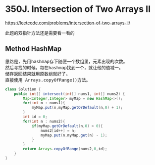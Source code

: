 # 350J. Intersection of Two Arrays II
https://leetcode.com/problems/intersection-of-two-arrays-ii/

此题的双指针方法还是需要看一看的
## Method HashMap
<pre>
思路是，先用hashmap存下随便一个数组里，元素出现的次数。
然后寻找的时候，每在hashmap找到一个，就让他的值减一。
储存返回结果就用原数组就好了。
直接使用 Arrays.copyOfRange()方法。
</pre>
```Java
class Solution {
    public int[] intersect(int[] nums1, int[] nums2) {
        Map<Integer,Integer> myMap = new HashMap<>();
        for(int n : nums1){
            myMap.put(n,myMap.getOrDefault(n,0) + 1);
        }
        int id = 0;
        for(int n : nums2){
            if(myMap.getOrDefault(n,0) > 0){
                nums2[id++] = n;
                myMap.put(n,myMap.get(n) - 1);
            }
        }
        return Arrays.copyOfRange(nums2,0,id);
    }
}
```
